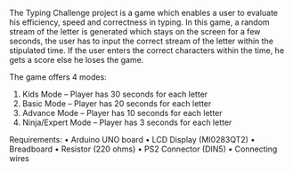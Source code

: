 The Typing Challenge project is a game which enables a user to evaluate his efficiency, speed and correctness in typing. In this game, a random stream of the letter is generated which stays on the screen for a few seconds, the user has to input the correct stream of the letter within the stipulated time. If the user enters the correct characters within the time, he gets a score else he loses the game.

The game offers 4 modes: 
1. Kids Mode – Player has 30 seconds for each letter
2. Basic Mode – Player has 20 seconds for each letter
3. Advance Mode – Player has 10 seconds for each letter
4. Ninja/Expert Mode – Player has 3 seconds for each letter

Requirements:
•	Arduino UNO board
•	LCD Display (MI0283QT2)
•	Breadboard
•	Resistor (220 ohms)
•	PS2 Connector (DIN5)
•	Connecting wires


